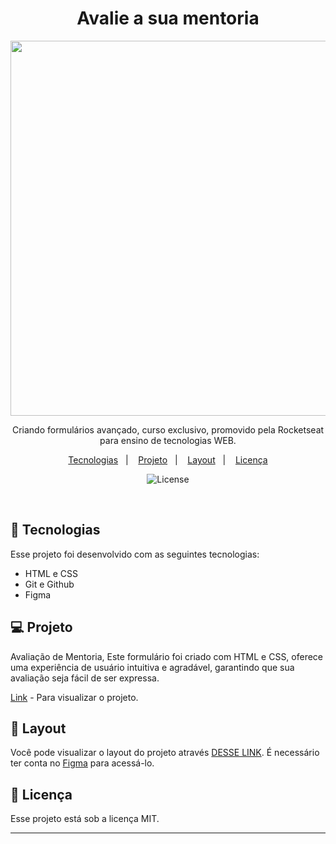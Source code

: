 <h1 align="center">Avalie a sua mentoria</h1>
<p align="center">
  <a href="https://rafael-malaquias.github.io/Formulario-01/">
    <img height="600em" src="assest/">
    </a>
</p>

<p align="center">
Criando formulários avançado, curso exclusivo, promovido pela Rocketseat para ensino de tecnologias WEB.
</p>

<p align="center">
  <a href="#-tecnologias">Tecnologias</a>&nbsp;&nbsp;&nbsp;|&nbsp;&nbsp;&nbsp;
  <a href="https://rafael-malaquias.github.io/Stage-03-form/">Projeto</a>&nbsp;&nbsp;&nbsp;|&nbsp;&nbsp;&nbsp;
  <a href="https://www.figma.com/file/4lqgH7HrVCtByksPurfDEY/Stage-03---Formul%C3%A1rio-avan%C3%A7ado-(Copy)?node-id=0%3A1&mode=devt">Layout</a>&nbsp;&nbsp;&nbsp;|&nbsp;&nbsp;&nbsp;
  <a href="#memo-licença">Licença</a>
</p>

<p align="center">
  <img alt="License" src="https://img.shields.io/static/v1?label=license&message=MIT&color=49AA26&labelColor=000000">
</p>

<br>



## 🚀 Tecnologias

Esse projeto foi desenvolvido com as seguintes tecnologias:

- HTML e CSS
- Git e Github
- Figma

## 💻 Projeto

Avaliação de Mentoria, Este formulário foi criado com HTML e CSS, oferece uma experiência de usuário intuitiva e agradável, garantindo que sua avaliação seja fácil de ser expressa.

[Link](https://rafael-malaquias.github.io/Stage-03-form/) - Para visualizar o projeto.

## 🔖 Layout

Você pode visualizar o layout do projeto através [DESSE LINK](https://www.figma.com/file/4lqgH7HrVCtByksPurfDEY/Stage-03---Formul%C3%A1rio-avan%C3%A7ado-(Copy)?mode=dev). É necessário ter conta no [Figma](https://figma.com) para acessá-lo.

##  📝 Licença

Esse projeto está sob a licença MIT.

---